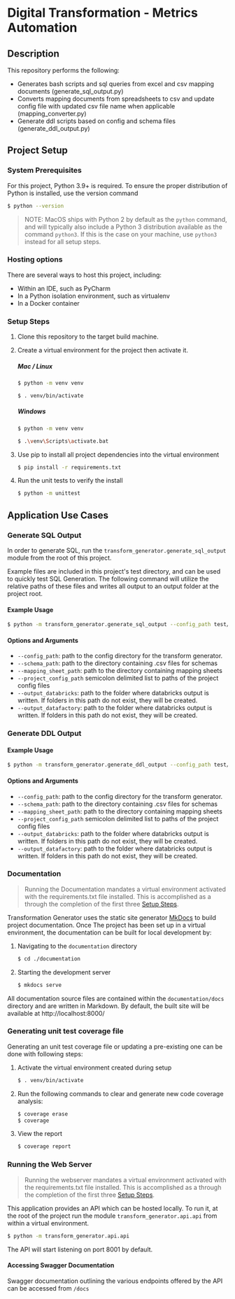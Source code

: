 # Digital Transformation - Metrics Automation
## Description
This repository performs the following:
- Generates bash scripts and sql queries from excel and csv mapping documents (generate_sql_output.py)
- Converts mapping documents from spreadsheets to csv and update config file with updated csv file name when applicable (mapping_converter.py)
- Generate ddl scripts based on config and schema files (generate_ddl_output.py)

## Project Setup

### System Prerequisites

For this project, Python 3.9+ is required. To ensure the proper distribution of Python is installed, use the version command

```sh
$ python --version
```

> NOTE: MacOS ships with Python 2 by default as the `python` command, and will typically also include a Python 3 distribution available as the command `python3`. If this is the case on your machine, use `python3` instead for all setup steps.

### Hosting options
There are several ways to host this project, including:
   * Within an IDE, such as PyCharm
   * In a Python isolation environment, such as virtualenv
   * In a Docker container

### Setup Steps
1. Clone this repository to the target build machine.
2. Create a virtual environment for the project then activate it.

   ##### Mac / Linux

   ```sh
   $ python -m venv venv

   $ . venv/bin/activate
   ```
   ##### Windows

   ```sh
   $ python -m venv venv

   $ .\venv\Scripts\activate.bat
   ```

3. Use pip to install all project dependencies into the virtual environment

   ```sh
   $ pip install -r requirements.txt
   ```

4. Run the unit tests to verify the install

   ```sh
   $ python -m unittest
   ```

## Application Use Cases

### Generate SQL Output

In order to generate SQL, run the `transform_generator.generate_sql_output` module from the root of this project.

Example files are included in this project's test directory, and can be used to quickly test SQL Generation. The following command will utilize the relative paths of these files and writes all output to an output folder at the project root.

#### Example Usage
```sh
$ python -m transform_generator.generate_sql_output --config_path test/Resources/positive_cases/config --schema_path test/Resources/positive_cases/schema --mapping_sheet_path test/Resources/positive_cases/mapping --project_config_path test/Resources/positive_cases/project_config/project_config_test.csv --output_datafactory output/datafactory --output_databricks output/databricks
```

#### Options and Arguments
   - `--config_path`: path to the config directory for the transform generator.
   - `--schema_path`: path to the directory containing .csv files for schemas
   - `--mapping_sheet_path`: path to the directory containing mapping sheets
   - `--project_config_path` semicolon delimited list to paths of the project config files
   - `--output_databricks`: path to the folder where databricks output is written. If folders in this path do not exist, they will be created.
   - `--output_datafactory`: path to the folder where databricks output is written. If folders in this path do not exist, they will be created.

### Generate DDL Output

#### Example Usage
```sh
$ python -m transform_generator.generate_ddl_output --config_path test/Resources/positive_cases/config --schema_path test/Resources/positive_cases/schema --mapping_sheet_path test/Resources/positive_cases/mapping --project_config_path test/Resources/positive_cases/project_config/project_config_test.csv --output_datafactory output/datafactory --output_databricks output/databricks
```

#### Options and Arguments
   - `--config_path`: path to the config directory for the transform generator.
   - `--schema_path`: path to the directory containing .csv files for schemas
   - `--mapping_sheet_path`: path to the directory containing mapping sheets
   - `--project_config_path` semicolon delimited list to paths of the project config files
   - `--output_databricks`: path to the folder where databricks output is written. If folders in this path do not exist, they will be created.
   - `--output_datafactory`: path to the folder where databricks output is written. If folders in this path do not exist, they will be created.

### Documentation

> Running the Documentation mandates a virtual environment activated with the requirements.txt file installed. This is accomplished as a through the completion of the first three [Setup Steps](#setup-steps).

Transformation Generator uses the static site generator [MkDocs](https://www.mkdocs.org/getting-started/#getting-started-with-mkdocs) to build project documentation. Once The project has been set up in a virtual environment, the documentation can be built for local development by:

1. Navigating to the `documentation` directory

   ```sh
   $ cd ./documentation
   ```

2. Starting the development server

    ```sh
    $ mkdocs serve
    ```

All documentation source files are contained within the `documentation/docs` directory and are written in Markdown. By default, the built site will be available at http://localhost:8000/

### Generating unit test coverage file

Generating an unit test coverage file or updating a pre-existing one can be done with following steps:

   1. Activate the virtual environment created during setup

      ```sh
      $ . venv/bin/activate
      ```

   2. Run the following commands to clear and generate new code coverage analysis:

      ```sh
      $ coverage erase
      $ coverage 
      ```
      
   3. View the report
      ```sh
      $ coverage report
      ```
      
### Running the Web Server

> Running the webserver mandates a virtual environment activated with the requirements.txt file installed. This is accomplished as a through the completion of the first three [Setup Steps](#setup-steps).

This application provides an API which can be hosted locally. To run it, at the root of the project run the module `transform_generator.api.api` from within a virtual environment.

```sh
$ python -m transform_generator.api.api
```

The API will start listening on port 8001 by default.
#### Accessing Swagger Documentation

Swagger documentation outlining the various endpoints offered by the API can be accessed from `/docs`
